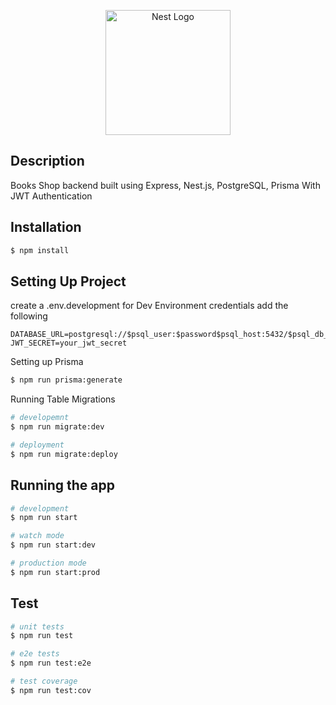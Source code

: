 <p align="center">
  <a href="http://nestjs.com/" target="blank"><img src="https://nestjs.com/img/logo-small.svg" width="200" alt="Nest Logo" /></a>
</p>

[circleci-image]: https://img.shields.io/circleci/build/github/nestjs/nest/master?token=abc123def456
[circleci-url]: https://circleci.com/gh/nestjs/nest

## Description

Books Shop backend built using Express, Nest.js, PostgreSQL, Prisma
With JWT Authentication

## Installation

```bash
$ npm install
```

## Setting Up Project

create a .env.development for Dev Environment credentials
add the following

```env
DATABASE_URL=postgresql://$psql_user:$password$psql_host:5432/$psql_db_name
JWT_SECRET=your_jwt_secret

```

Setting up Prisma

```bash
$ npm run prisma:generate
```

Running Table Migrations

```bash
# developemnt
$ npm run migrate:dev

# deployment
$ npm run migrate:deploy
```

## Running the app

```bash
# development
$ npm run start

# watch mode
$ npm run start:dev

# production mode
$ npm run start:prod
```

## Test

```bash
# unit tests
$ npm run test

# e2e tests
$ npm run test:e2e

# test coverage
$ npm run test:cov
```
